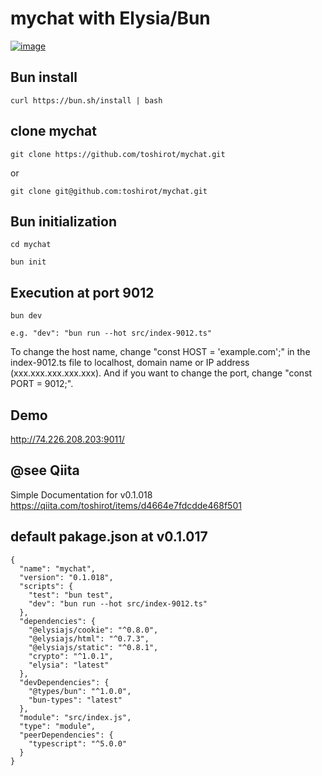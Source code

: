 # mychat with Elysia/Bun

[![image](https://github.com/toshirot/mychat/assets/154680/bad677a9-2783-4617-964e-63d48ada5a25)](http://74.226.208.203:9012/)


## Bun install
```
curl https://bun.sh/install | bash
```
## clone mychat
```
git clone https://github.com/toshirot/mychat.git
```
or 
```
git clone git@github.com:toshirot/mychat.git
```

## Bun initialization
```
cd mychat
```
```
bun init
```
## Execution at port 9012
```
bun dev

e.g. "dev": "bun run --hot src/index-9012.ts"
```
To change the host name, change "const HOST = 'example.com';" in the index-9012.ts file to localhost, domain name or IP address (xxx.xxx.xxx.xxx.xxx).
And if you want to change the port, change "const PORT = 9012;".

## Demo

http://74.226.208.203:9011/

## @see Qiita
Simple Documentation for v0.1.018
https://qiita.com/toshirot/items/d4664e7fdcdde468f501

## default pakage.json at v0.1.017
```
{
  "name": "mychat",
  "version": "0.1.018",
  "scripts": {
    "test": "bun test",
    "dev": "bun run --hot src/index-9012.ts"
  },
  "dependencies": {
    "@elysiajs/cookie": "^0.8.0",
    "@elysiajs/html": "^0.7.3",
    "@elysiajs/static": "^0.8.1",
    "crypto": "^1.0.1",
    "elysia": "latest"
  },
  "devDependencies": {
    "@types/bun": "^1.0.0",
    "bun-types": "latest"
  },
  "module": "src/index.js",
  "type": "module",
  "peerDependencies": {
    "typescript": "^5.0.0"
  }
}
```
